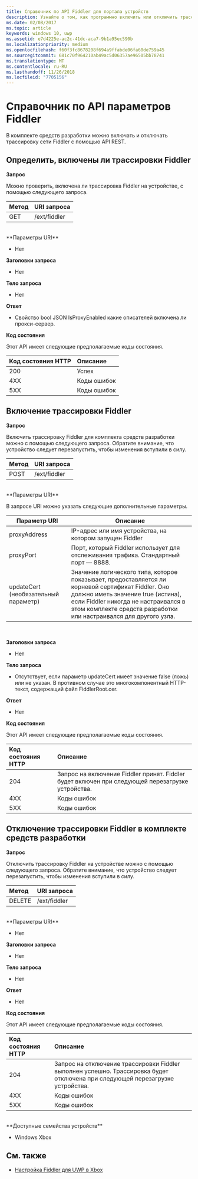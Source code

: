```yaml
---
title: Справочник по API Fiddler для портала устройств
description: Узнайте о том, как программно включить или отключить трассировку Fiddler.
ms.date: 02/08/2017
ms.topic: article
keywords: windows 10, uwp
ms.assetid: e7d4225e-ac2c-41dc-aca7-9b1a95ec590b
ms.localizationpriority: medium
ms.openlocfilehash: f60f3fc8678208f694a9ffabde06fa60de759a45
ms.sourcegitcommit: 681c70f964210ab49ac5d06357ae96505bb78741
ms.translationtype: MT
ms.contentlocale: ru-RU
ms.lasthandoff: 11/26/2018
ms.locfileid: "7705156"
---
```

# <a name="fiddler-settings-api-reference"></a>Справочник по API параметров Fiddler   
В комплекте средств разработки можно включать и отключать трассировку сети Fiddler с помощью API REST.

## <a name="determine-if-fiddler-tracing-is-enabled"></a>Определить, включены ли трассировки Fiddler

**Запрос**

Можно проверить, включена ли трассировка Fiddler на устройстве, с помощью следующего запроса.

Метод      | URI запроса
:------     | :-----
GET | /ext/fiddler
<br />
**Параметры URI**

- Нет

**Заголовки запроса**

- Нет

**Тело запроса**   

- Нет

**Ответ**   

- Свойство bool JSON IsProxyEnabled какие описателей включена ли прокси-сервер.

**Код состояния**

Этот API имеет следующие предполагаемые коды состояния.

Код состояния HTTP      | Описание
:------     | :-----
200 | Успех
4XX | Коды ошибок
5XX | Коды ошибок

## <a name="enable-fiddler-tracing"></a>Включение трассировки Fiddler

**Запрос**

Включить трассировку Fiddler для комплекта средств разработки можно с помощью следующего запроса.  Обратите внимание, что устройство следует перезапустить, чтобы изменения вступили в силу.

Метод      | URI запроса
:------     | :-----
POST | /ext/fiddler
<br />
**Параметры URI**

В запросе URI можно указать следующие дополнительные параметры.

| Параметр URI      | Описание     | 
| ------------------ |-----------------|
| proxyAddress       | IP-адрес или имя устройства, на котором запущен Fiddler |
| proxyPort          | Порт, который Fiddler использует для отслеживания трафика. Стандартный порт — 8888. |
| updateCert (необязательный параметр)| Значение логического типа, которое показывает, предоставляется ли корневой сертификат Fiddler. Оно должно иметь значение true (истина), если Fiddler никогда не настраивался в этом комплекте средств разработки или настраивался для другого узла.  |
<br>

**Заголовки запроса**

- Нет

**Тело запроса**

- Отсутствует, если параметр updateCert имеет значение false (ложь) или не указан. В противном случае это многокомпонентный HTTP-текст, содержащий файл FiddlerRoot.cer.

**Ответ**   

- Нет  

**Код состояния**

Этот API имеет следующие предполагаемые коды состояния.

Код состояния HTTP      | Описание
:------     | :-----
204 | Запрос на включение Fiddler принят. Fiddler будет включен при следующей перезагрузке устройства.
4XX | Коды ошибок
5XX | Коды ошибок

## <a name="disable-fiddler-tracing-on-the-devkit"></a>Отключение трассировки Fiddler в комплекте средств разработки

**Запрос**

Отключить трассировку Fiddler на устройстве можно с помощью следующего запроса. Обратите внимание, что устройство следует перезапустить, чтобы изменения вступили в силу.

Метод      | URI запроса
:------     | :-----
DELETE | /ext/fiddler
<br />
**Параметры URI**

- Нет

**Заголовки запроса**

- Нет

**Тело запроса**   

- Нет

**Ответ**   

- Нет 

**Код состояния**

Этот API имеет следующие предполагаемые коды состояния.

Код состояния HTTP      | Описание
:------     | :-----
204 | Запрос на отключение трассировки Fiddler выполнен успешно. Трассировка будет отключена при следующей перезагрузке устройства.
4XX | Коды ошибок
5XX | Коды ошибок

<br />
**Доступные семейства устройств**

* Windows Xbox

## <a name="see-also"></a>См. также
- [Настройка Fiddler для UWP в Xbox](uwp-fiddler.md)

